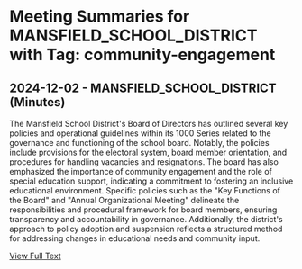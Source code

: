 # Meeting Summaries for MANSFIELD_SCHOOL_DISTRICT with Tag: community-engagement

## 2024-12-02 - MANSFIELD_SCHOOL_DISTRICT (Minutes)

The Mansfield School District's Board of Directors has outlined several key policies and operational guidelines within its 1000 Series related to the governance and functioning of the school board. Notably, the policies include provisions for the electoral system, board member orientation, and procedures for handling vacancies and resignations. The board has also emphasized the importance of community engagement and the role of special education support, indicating a commitment to fostering an inclusive educational environment. Specific policies such as the "Key Functions of the Board" and "Annual Organizational Meeting" delineate the responsibilities and procedural framework for board members, ensuring transparency and accountability in governance. Additionally, the district's approach to policy adoption and suspension reflects a structured method for addressing changes in educational needs and community input.

[View Full Text](https://raw.githubusercontent.com/VoronoiPerspectives/WashingtonStateSchoolBoardExplorer/refs/heads/main/data/countries/usa/states/wa/counties/douglas/school_boards/mansfield_school_district/2024/processed/2024-12-02-minutes.txt)

